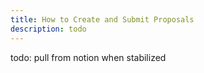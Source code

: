 ```yaml
---
title: How to Create and Submit Proposals
description: todo
---
```


todo: pull from notion when stabilized